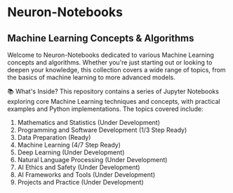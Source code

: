 # Neuron-Notebooks

## Machine Learning Concepts & Algorithms
Welcome to Neuron-Notebooks dedicated to various Machine Learning concepts and algorithms. Whether you're just starting out or looking to deepen your knowledge, this collection covers a wide range of topics, from the basics of machine learning to more advanced models.

📚 What's Inside?
This repository contains a series of Jupyter Notebooks exploring core Machine Learning techniques and concepts, with practical examples and Python implementations. The topics covered include:

1. Mathematics and Statistics (Under Development)
2. Programming and Software Development (1/3 Step Ready)
3. Data Preparation (Ready)
4. Machine Learning (4/7 Step Ready)
5. Deep Learning (Under Development)
6. Natural Language Processing (Under Development)
7. AI Ethics and Safety (Under Development)
8. AI Frameworks and Tools (Under Development)
9. Projects and Practice (Under Development)

